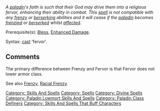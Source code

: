 *A [paladin](:Category:_Paladins.md "wikilink")'s faith is such that
their God may drive them into a religious fervor, enhancing their
ability in combat. This [spell](:Category:_Spells.md "wikilink") is not
compatible with any [frenzy](Frenzy.md "wikilink") or
[berserking](Berserk.md "wikilink") abilities and it will cease if the
[paladin](:Category:_Paladins.md "wikilink") becomes
[frenzied](Frenzy.md "wikilink") or [berserked](Berserk.md "wikilink")
whilst [affected](Affects.md "wikilink").*

Prerequisite(s): [Bless](Bless.md "wikilink"), [Enhanced
Damage](Enhanced_Damage.md "wikilink").

Syntax: [cast](Cast.md "wikilink") 'fervor'.

## Comments

The primary difference between Frenzy and Fervor is that Fervor does not
lower armor class.

See also [Frenzy](Frenzy.md "wikilink"), [Racial
Frenzy](Racial_Frenzy.md "wikilink").

[Category: Skills And Spells](Category:_Skills_And_Spells "wikilink")
[Category: Spells](Category:_Spells "wikilink") [Category: Divine
Spells](Category:_Divine_Spells "wikilink") [Category: Paladin Lowmort
Skills And
Spells](Category:_Paladin_Lowmort_Skills_And_Spells "wikilink")
[Category: Paladin Class
Definers](Category:_Paladin_Class_Definers "wikilink") [Category: Skills
And Spells That Buff
Characters](Category:_Skills_And_Spells_That_Buff_Characters "wikilink")
